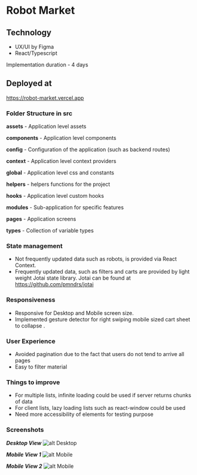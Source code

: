 # Robot Market 
## Technology
* UX/UI by Figma
* React/Typescript

Implementation duration - 4 days 
## Deployed at 
https://robot-market.vercel.app
### Folder Structure in src
**assets** - Application level assets 

**components** - Application level components 

**config** - Configuration of the application (such as backend routes)

**context** - Application level context providers 

**global** - Application level css and constants 

**helpers** - helpers functions for the project 

**hooks** - Application level custom hooks

**modules** - Sub-application for specific features 

**pages** - Application screens 

**types** - Collection of variable types 

### State management 
* Not frequently updated data such as robots, is provided via React Context.
* Frequently updated data, such as filters and carts are provided by light weight Jotai state library. Jotai can be found at https://github.com/pmndrs/jotai
### Responsiveness 
* Responsive for Desktop and Mobile screen size.
* Implemented gesture detector for right swiping mobile sized cart sheet to collapse . 

### User Experience 
* Avoided pagination due to the fact that users do not tend to arrive all pages 
* Easy to filter material

### Things to improve 
* For multiple lists, infinite loading could be used if server returns chunks of data
* For client lists, lazy loading lists such as react-window could be used
* Need more accessibility of elements for testing purpose 
### Screenshots

***Desktop View***
![alt Desktop](https://i.ibb.co/HDfxgft/ss1-1.png)

***Mobile View 1***
![alt Mobile](https://i.ibb.co/7RTmKK8/photo-2022-02-04-02-01-05.jpg)

***Mobile View 2***
![alt Mobile](https://i.ibb.co/kMJW5KY/photo-2022-02-04-02-01-10.jpg)

